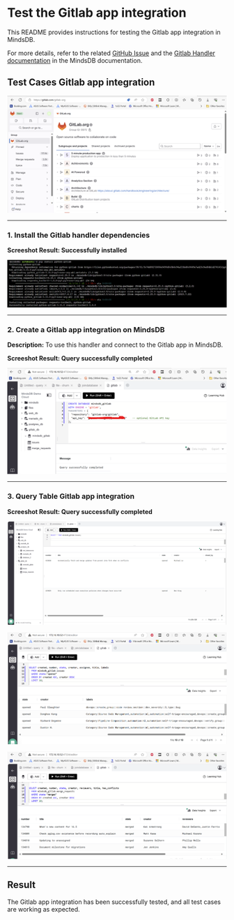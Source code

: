 # Test the Gitlab app integration

This README provides instructions for testing the Gitlab app integration in MindsDB.

For more details, refer to the related [GitHub Issue](https://github.com/mindsdb/mindsdb/issues/7977) and the [Gitlab Handler documentation](https://github.com/mindsdb/mindsdb/blob/staging/mindsdb/integrations/handlers/gitlab_handler/README.md) in the MindsDB documentation.


## Test Cases Gitlab app integration

![test_1](assets/1.png)

-----
### 1. Install the Gitlab handler dependencies

**Screeshot Result: Successfully installed**

![test_2](assets/2.png)

-----
### 2. Create a Gitlab app integration on MindsDB 

**Description:**
To use this handler and connect to the Gitlab app in MindsDB.

**Screeshot Result: Query successfully completed**

![test_3](assets/3.png)

-----

### 3. Query Table Gitlab app integration

**Screeshot Result: Query successfully completed**

![test_4](assets/4.png)

![test_5](assets/5.png)

![test_6](assets/6.png)


-----

## Result

The Gitlab app integration has been successfully tested, and all test cases are working as expected.
